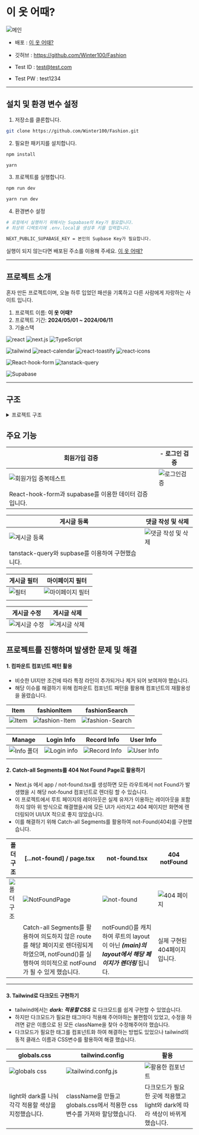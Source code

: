 # 이 옷 어때?

![메인](https://github.com/Winter100/Fashion/assets/119467710/9b134406-2f35-4560-b0bf-e8237b8a0cde)

- 배포 : [이 옷 어때?](https://fashion-mocha.vercel.app/)

- 깃허브 : https://github.com/Winter100/Fashion
- Test ID : test@test.com
- Test PW : test1234

<hr>

## 설치 및 환경 변수 설정

1. 저장소를 클론합니다.

```bash
git clone https://github.com/Winter100/Fashion.git
```

2. 필요한 패키지를 설치합니다.

```bash
npm install
```

```bash
yarn
```

3. 프로젝트를 실행합니다.

```bash
npm run dev
```

```bash
yarn run dev
```

4. 환경변수 설정

```bash
# 로컬에서 실행하기 위해서는 Supabase의 Key가 필요합니다.
# 최상위 디렉토리에 .env.local을 생성후 키를 입력합니다.

NEXT_PUBLIC_SUPABASE_KEY = 본인의 Supbase Key가 필요합니다.
```

실행이 되지 않는다면 배포된 주소를 이용해 주세요. [이 옷 어때?](https://fashion-mocha.vercel.app/)

<hr>

## 프로젝트 소개

혼자 만든 프로젝트이며, 오늘 하루 입었던 패션을 기록하고 다른 사람에게 자랑하는 사이트 입니다.

1. 프로젝트 이름: <b>이 옷 어때?</b>
2. 프로젝트 기간: <b>2024/05/01 ~ 2024/06/11</b>
3. 기술스택

![react](https://img.shields.io/badge/React-20232A?style=for-the-badge&logo=react&logoColor=61DAFB)
![next.js](<https://img.shields.io/badge/Next.js(app)-000?logo=nextdotjs&logoColor=fff&style=for-the-badge>)
![TypeScript](https://img.shields.io/badge/TypeScript-007ACC?style=for-the-badge&logo=typescript&logoColor=white)

![tailwind](https://img.shields.io/badge/Tailwind_CSS-38B2AC?style=for-the-badge&logo=tailwind-css&logoColor=white)
![react-calendar](https://img.shields.io/badge/react_calendar-01?logo=react-calendar&logoColor=fff&style=for-the-badge)
![react-toastify](https://img.shields.io/badge/react_toastify-002?logo=react-toastify&logoColor=fff&style=for-the-badge)
![react-icons](https://img.shields.io/badge/react_icons-000?logo=react-icons&logoColor=fff&style=for-the-badge)

![React-hook-form](https://img.shields.io/badge/React_hook_form-007ACC?style=for-the-badge&logo=react-hook-form&logoColor=white)
![tanstack-query](https://img.shields.io/badge/tanstack_query-005?logo=tanstack_query&logoColor=fff&style=for-the-badge)

![Supabase](https://img.shields.io/badge/Supabase-181818?style=for-the-badge&logo=supabase&logoColor=white)

<hr>

## 구조

<details>
<summary>프로젝트 구조</summary>

```
fashion
├─ .eslintrc.json
├─ .gitignore
├─ .prettierrc.json
├─ next.config.js
├─ package-lock.json
├─ package.json
├─ postcss.config.js
├─ public
│  ├─ 404.png
│  └─ meta-image.png
├─ README.md
├─ src
│  └─ app
│     ├─ (route)
│     │  ├─ (main)
│     │  │  ├─ (non-ProtectedRoute)
│     │  │  │  ├─ detail
│     │  │  │  │  └─ [tag]
│     │  │  │  │     └─ [id]
│     │  │  │  │        └─ page.tsx
│     │  │  │  ├─ fashion
│     │  │  │  │  └─ [tag]
│     │  │  │  │     └─ page.tsx
│     │  │  │  └─ search
│     │  │  │     └─ page.tsx
│     │  │  ├─ (ProtectedRoute)
│     │  │  │  ├─ (Auth)
│     │  │  │  │  ├─ edit
│     │  │  │  │  │  └─ [tag]
│     │  │  │  │  │     └─ [id]
│     │  │  │  │  │        └─ page.tsx
│     │  │  │  │  ├─ layout.tsx
│     │  │  │  │  ├─ mypage
│     │  │  │  │  │  ├─ list
│     │  │  │  │  │  │  └─ page.tsx
│     │  │  │  │  │  └─ page.tsx
│     │  │  │  │  └─ write
│     │  │  │  │     └─ page.tsx
│     │  │  │  └─ (NoAuth)
│     │  │  │     ├─ auth
│     │  │  │     │  ├─ signin
│     │  │  │     │  │  └─ page.tsx
│     │  │  │     │  └─ signup
│     │  │  │     │     └─ page.tsx
│     │  │  │     └─ layout.tsx
│     │  │  ├─ layout.tsx
│     │  │  ├─ not-found.tsx
│     │  │  └─ [...not-found]
│     │  │     └─ page.tsx
│     │  └─ page.tsx
│     ├─ globals.css
│     ├─ icon.ico
│     ├─ layout.tsx
│     ├─ _api
│     │  ├─ auth
│     │  │  ├─ getUser.ts
│     │  │  ├─ signIn.ts
│     │  │  ├─ signOut.ts
│     │  │  └─ signUp.ts
│     │  ├─ authApi.ts
│     │  ├─ fashion
│     │  │  ├─ createComment.ts
│     │  │  ├─ createFashion.ts
│     │  │  ├─ deleteComment.ts
│     │  │  ├─ deleteFashion.ts
│     │  │  ├─ readComments.ts
│     │  │  ├─ readFashion.ts
│     │  │  ├─ readFashionEditData.ts
│     │  │  ├─ readFashionList.ts
│     │  │  ├─ readMyFashionList.ts
│     │  │  ├─ readSearchFashion.ts
│     │  │  └─ updateFashion.ts
│     │  ├─ fashionApi.ts
│     │  └─ supabase.ts
│     ├─ _components
│     │  ├─ Auth
│     │  │  ├─ SignIn.tsx
│     │  │  └─ SignUp.tsx
│     │  ├─ Button
│     │  │  ├─ BackButton.tsx
│     │  │  └─ DarkModeToggleBtn.tsx
│     │  ├─ Calendar
│     │  │  └─ MainCalendar.tsx
│     │  ├─ Comment
│     │  │  ├─ Comment
│     │  │  │  ├─ Comment.tsx
│     │  │  │  ├─ CommentContent.tsx
│     │  │  │  ├─ CommentHeader.tsx
│     │  │  │  └─ CommentTitle.tsx
│     │  │  ├─ CommentEntry.tsx
│     │  │  ├─ CommentList.tsx
│     │  │  ├─ CommentView.tsx
│     │  │  └─ CommentWrite.tsx
│     │  ├─ Error
│     │  │  └─ ErrorWrapper.tsx
│     │  ├─ Fashion
│     │  │  ├─ Detail
│     │  │  │  ├─ Detail.tsx
│     │  │  │  └─ DetailContentArea.tsx
│     │  │  ├─ Edit
│     │  │  │  ├─ Edit.tsx
│     │  │  │  └─ EditBtn.tsx
│     │  │  ├─ Fashion
│     │  │  │  ├─ FashionItem.tsx
│     │  │  │  ├─ FashionList.tsx
│     │  │  │  └─ Item
│     │  │  │     ├─ Item.tsx
│     │  │  │     ├─ ItemBody.tsx
│     │  │  │     ├─ ItemImage.tsx
│     │  │  │     └─ ItemSubTitle.tsx
│     │  │  ├─ ItemEntry.tsx
│     │  │  ├─ MyFashion
│     │  │  │  ├─ MyFashionItem.tsx
│     │  │  │  ├─ MyFashionList.tsx
│     │  │  │  └─ MyFashionListTitle.tsx
│     │  │  └─ SearchFashion
│     │  │     ├─ SearchFashionList.tsx
│     │  │     └─ SearchItem.tsx
│     │  ├─ Gnb
│     │  │  ├─ AuthMenu.tsx
│     │  │  ├─ LeftBarMenu.tsx
│     │  │  ├─ Link
│     │  │  │  └─ LeftBarLink.tsx
│     │  │  ├─ MobileMenu.tsx
│     │  │  ├─ Search.tsx
│     │  │  └─ Title.tsx
│     │  ├─ Manage
│     │  │  ├─ Manage.tsx
│     │  │  ├─ ManageContent.tsx
│     │  │  ├─ ManageContentArea.tsx
│     │  │  ├─ ManageContentWrapper.tsx
│     │  │  ├─ ManageDescription.tsx
│     │  │  ├─ ManageLabel.tsx
│     │  │  └─ ManageTitle.tsx
│     │  ├─ Modal
│     │  │  ├─ DeleteBtn.tsx
│     │  │  └─ ModalCalendar.tsx
│     │  ├─ My
│     │  │  ├─ LoginInfo.tsx
│     │  │  ├─ RecordInfo.tsx
│     │  │  └─ UserInfo.tsx
│     │  ├─ Pagination
│     │  │  └─ Pagination.tsx
│     │  └─ Spinner
│     │     └─ LoadingSpinner.tsx
│     ├─ _constant
│     │  └─ constant.ts
│     ├─ _hooks
│     │  ├─ useAuth
│     │  │  ├─ useSignIn.ts
│     │  │  ├─ useSignOut.ts
│     │  │  ├─ useSignUp.ts
│     │  │  └─ useUser.ts
│     │  ├─ useAuth.ts
│     │  ├─ useChangeParams.ts
│     │  ├─ useFashion
│     │  │  ├─ useCreate.ts
│     │  │  ├─ useCreateComment.ts
│     │  │  ├─ useDelete.ts
│     │  │  ├─ useDeleteComment.ts
│     │  │  ├─ useReadComments.ts
│     │  │  ├─ useReadDetail.ts
│     │  │  ├─ useReadFashionEditData.ts
│     │  │  ├─ useReadFashionList.ts
│     │  │  ├─ useReadMyFashionList.ts
│     │  │  ├─ useReadSearch.ts
│     │  │  └─ useUpdate.ts
│     │  ├─ useFashion.ts
│     │  ├─ useLoading.ts
│     │  ├─ useLocalStorageState.ts
│     │  ├─ usePreview.ts
│     │  └─ useQueryString.ts
│     ├─ _layouts
│     │  ├─ HomeLayout.tsx
│     │  ├─ LeftGnb.tsx
│     │  ├─ Protected
│     │  │  ├─ AuthProtectedRoute.tsx
│     │  │  └─ NoAuthProtectedRoute.tsx
│     │  └─ TopGnb.tsx
│     ├─ _provider
│     │  ├─ DarkModeProvider.tsx
│     │  ├─ TanstackProvider.tsx
│     │  ├─ ToastProvider.tsx
│     │  └─ UserContextProvider.tsx
│     ├─ _types
│     │  └─ type.ts
│     └─ _utils
│        ├─ autoSignOut.ts
│        ├─ convertToKST.ts
│        ├─ convertToTag.ts
│        ├─ dateFn.ts
│        ├─ imgCompression.ts
│        ├─ localstorage.ts
│        ├─ metadata.ts
│        ├─ setFashionRoute.ts
│        └─ tagCount.ts
├─ tailwind.config.js
├─ tsconfig.json
└─ yarn.lock
```

</details>

## 주요 기능

| 회원가입 검증                                                                                                      | - 로그인 검증                                                                                             |
| ------------------------------------------------------------------------------------------------------------------ | --------------------------------------------------------------------------------------------------------- |
| ![회원가입 중복테스트](https://github.com/Winter100/Fashion/assets/119467710/99ba7e5a-ec08-4c06-b2db-1247f41147e5) | ![로그인검증](https://github.com/Winter100/Fashion/assets/119467710/2900b5e4-38f3-4ac8-816b-f91d3f066c91) |
| React-hook-form과 supabase를 이용한 데이터 검증 입니다.                                                            |

| 게시글 등록                                                                                                | 댓글 작성 및 삭제                                                                                                |
| ---------------------------------------------------------------------------------------------------------- | ---------------------------------------------------------------------------------------------------------------- |
| ![게시글 등록](https://github.com/Winter100/Fashion/assets/119467710/6eb4dd83-e237-4534-a4d9-4961dc624dcb) | ![댓글 작성 및 삭제](https://github.com/Winter100/Fashion/assets/119467710/7bccd4c7-ecb0-49cb-b64a-1c14bba94b62) |
| tanstack-query와 supbase를 이용하여 구현했습니다.                                                          |                                                                                                                  |

| 게시글 필터                                                                                         | 마이페이지 필터                                                                                                |
| --------------------------------------------------------------------------------------------------- | -------------------------------------------------------------------------------------------------------------- |
| ![필터](https://github.com/Winter100/Fashion/assets/119467710/8cafe08c-2586-4beb-909a-4321b319aa7f) | ![마이페이지 필터](https://github.com/Winter100/Fashion/assets/119467710/56caa684-609c-4304-bc88-453516de8ea6) |
|                                                                                                     |                                                                                                                |

| 게시글 수정                                                                                                | 게시글 삭제                                                                                                |
| ---------------------------------------------------------------------------------------------------------- | ---------------------------------------------------------------------------------------------------------- |
| ![게시글 수정](https://github.com/Winter100/Fashion/assets/119467710/46ed4f35-c79c-4bfd-8c7e-56efd73050a2) | ![게시글 삭제](https://github.com/Winter100/Fashion/assets/119467710/ac524ae9-f50c-4c7b-8334-489041b405ae) |
|                                                                                                            |                                                                                                            |

## 프로젝트를 진행하며 발생한 문제 및 해결

#### 1. 컴파운트 컴포넌트 패턴 활용
- 비슷한 UI지만 조건에 따라 특정 라인이 추가되거나 제거 되어 보여져야 했습니다.
- 해당 이슈를 해결하기 위해 컴파운트 컴포넌트 패턴을 활용해 컴포넌트의 재활용성을 올렸습니다.

| Item | fashionItem | fashionSearch |
|-------|-------|-------|
| ![Item](https://github.com/Winter100/Fashion/assets/119467710/93babcb4-8a3f-4adb-a6cc-f7700d0fa477)| ![fashion-Item](https://github.com/Winter100/Fashion/assets/119467710/fd396501-6876-44f2-a265-647c6df42141) | ![fashion-Search](https://github.com/Winter100/Fashion/assets/119467710/e859a860-bd7b-4163-abf3-2e14861b821f)|
||


| Manage | Login Info | Record Info | User Info |
|-------|-------|-------|-------|
| ![Info 폴더](https://github.com/Winter100/Fashion/assets/119467710/c4a422f7-5cb7-447c-b7a0-eba49bc86bf3) | ![Login info](https://github.com/Winter100/Fashion/assets/119467710/82280934-08fa-4cc4-8097-c13829f13c0a) | ![Record Info](https://github.com/Winter100/Fashion/assets/119467710/f3cb141d-512b-4a5c-9dc0-4f8e5dfa956f) | ![User Info](https://github.com/Winter100/Fashion/assets/119467710/c26e89ce-6b1f-436f-910f-2b481a08047e) |
||

#### 2. Catch-all Segments를 404 Not Found Page로 활용하기
- Next.js 에서 app / not-found.tsx를 생성하면 모든 라우트에서 not Found가 발생했을 시 해당 not-found 컴포넌트로 렌더링 할 수 있습니다.
- 이 프로젝트에서 루트 페이지의 레이아웃은 실제 유저가 이용하는 레이아웃을 포함하지 않아 위 방식으로 해결했을시에 모든 UI가 사라지고 404 페이지만 화면에 렌더링되어 UI/UX 적으로 좋지 않았습니다.
- 이를 해결하기 위해 Catch-all Segments를 활용하여 not-Found(404)를 구현했습니다.

| 폴더구조 | [...not-found] / page.tsx | not-found.tsx | 404 notFound |
|-------|-------|-------|-------|
| ![폴더구조](https://github.com/Winter100/Fashion/assets/119467710/f9d8aeda-862d-4391-9e24-1b07c374c969) | ![NotFoundPage](https://github.com/Winter100/Fashion/assets/119467710/c8285055-5bb0-43d0-a2d3-e9c4f47c5f31) | ![not-found](https://github.com/Winter100/Fashion/assets/119467710/2967c663-9655-4ade-88d9-49b781e39e46) | ![404 페이지](https://github.com/Winter100/Fashion/assets/119467710/f55b7ee4-448c-46db-803b-091b3b5f4c3f)|
| |  Catch-all Segments를 활용하여 의도하지 않은 route를 해당 페이지로 렌더링되게 하였으며, notFound()를 실행하여 의미적으로 notFound가 될 수 있게 했습니다. | notFound()를 캐치하여 루트의 layout이 아닌 ***(main)의 layout에서 해당 페이지가 렌더링*** 됩니다.| 실제 구현된 404페이지 입니다.|

<hr>

#### 3. Tailwind로 다크모드 구현하기
- tailwind에서는 ***dark: 적용할 CSS*** 로 다크모드를 쉽게 구현할 수 있었습니다.
- 하지만 다크모드가 필요한 태그마다 적용해 주어야하는 불편함이 있었고, 수정을 하려면 같은 이름으로 된 모든 className을 찾아 수정해주어야 했습니다.
- 다크모드가 필요한 태그를 컴포넌트화 하여 해결하는 방법도 있었으나 tailwind의 동적 클래스 이름과 CSS변수를 활용하여 해결 했습니다.

| globals.css | tailwind.config | 활용 |
|-------|-------|-------|
| ![globals css](https://github.com/Winter100/Fashion/assets/119467710/a82965b9-2156-4a7c-9060-a7ca3f8edf72) | ![tailwind.confg.js](https://github.com/Winter100/Fashion/assets/119467710/6a4d6ce0-4fb1-4e18-b41b-ec357002ebb2) | ![활용한 컴포넌트](https://github.com/Winter100/Fashion/assets/119467710/db692d97-7d61-403f-84c3-ba35505fe48e) |
| light와 dark를 나눠 각각 적용할 색상을 지정했습니다. | className을 만들고 globals.css에서 적용한 css변수를 가져와 할당했습니다. | 다크모드가 필요한 곳에 적용했고 light와 dark에 따라 색상이 바뀌게 했습니다. |
